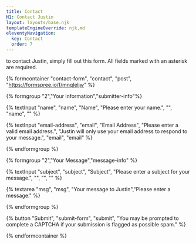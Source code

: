 ```yaml
---
title: Contact
H1: Contact Justin
layout: layouts/base.njk
templateEngineOverride: njk,md
eleventyNavigation:
  key: Contact
  order: 7
---
```

to contact Justin, simply fill out this form. All fields marked with an asterisk are required.

{% formcontainer "contact-form", "contact", "post", "https://formspree.io/f/mnqleljw" %}

{% formgroup "2","Your information","submitter-info"%}

{% textInput "name", "name", "Name", "Please enter your name.", "", "name", "" %}

{% textInput "email-address", "email", "Email Address", "Please enter a valid email address.", "Justin will only use your email address to respond to your message.", "email", "email" %}

{% endformgroup %}

{% formgroup "2","Your Message","message-info" %}

{% textInput "subject", "subject", "Subject", "Please enter a subject for your message.", "", "", "" %}


{% textarea "msg", "msg", "Your message to Justin","Please enter a message." %}

{% endformgroup %}

{% button "Submit", "submit-form", "submit", "You may be prompted to complete a CAPTCHA if your submission is flagged as possible spam." %}

{% endformcontainer %}
